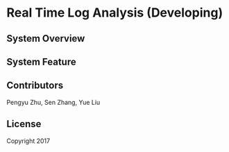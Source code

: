 # Real Time Log Analysis (Developing)

## System Overview

## System Feature

## Contributors
Pengyu Zhu, Sen Zhang, Yue Liu

## License
Copyright 2017 
